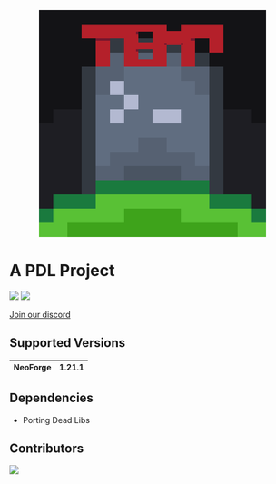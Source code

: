 <p align="center"><img src="./assets/icon.png"></p>

# A PDL Project
[![](https://cf.way2muchnoise.eu/short_porting-dead-libs_downloads.svg)](https://www.curseforge.com/minecraft/mc-mods/porting-dead-libs)
[![](http://cf.way2muchnoise.eu/versions/Available%20for_porting-dead-libs_full.svg)](https://www.curseforge.com/minecraft/mc-mods/porting-dead-libs/files)

[Join our discord](https://discord.gg/m4EHeRjfZ9)

## Supported Versions

| NeoForge | 1.21.1 |
|----------|--------|

## Dependencies
- Porting Dead Libs

## Contributors
<a href="https://github.com/Porting-Dead-Mods/PDL-Template/graphs/contributors">
  <img src="https://contrib.rocks/image?repo=Porting-Dead-Mods/PDL-Template" />
</a>
